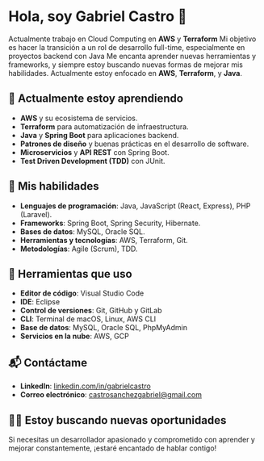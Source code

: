 # Hola, soy Gabriel Castro 👋

Actualmente trabajo en Cloud Computing en **AWS** y **Terraform**
Mi objetivo es hacer la transición a un rol de desarrollo full-time, especialmente en proyectos backend con Java
Me encanta aprender nuevas herramientas y frameworks, y siempre estoy buscando nuevas formas de mejorar mis habilidades. Actualmente estoy enfocado en **AWS**, **Terraform**, y **Java**.

## 🌱 Actualmente estoy aprendiendo
- **AWS** y su ecosistema de servicios.
- **Terraform** para automatización de infraestructura.
- **Java** y **Spring Boot** para aplicaciones backend.
- **Patrones de diseño** y buenas prácticas en el desarrollo de software.
- **Microservicios** y **API REST** con Spring Boot.
- **Test Driven Development (TDD)** con JUnit.

## 🚀 Mis habilidades
- **Lenguajes de programación**: Java, JavaScript (React, Express), PHP (Laravel).
- **Frameworks**: Spring Boot, Spring Security, Hibernate.
- **Bases de datos**: MySQL, Oracle SQL.
- **Herramientas y tecnologías**: AWS, Terraform, Git.
- **Metodologías**: Agile (Scrum), TDD.

## 🔧 Herramientas que uso
- **Editor de código**: Visual Studio Code
- **IDE**: Eclipse
- **Control de versiones**: Git, GitHub y GitLab
- **CLI**: Terminal de macOS, Linux, AWS CLI
- **Base de datos**: MySQL, Oracle SQL, PhpMyAdmin
- **Servicios en la nube**: AWS, GCP

## 📬 Contáctame
- **LinkedIn**: [linkedin.com/in/gabrielcastro](linkedin.com/in/gabriel-hernando-castro-sánchez-308b46227)
- **Correo electrónico**: castrosanchezgabriel@gmail.com

## 👨‍💻 Estoy buscando nuevas oportunidades
Si necesitas un desarrollador apasionado y comprometido con aprender y mejorar constantemente, ¡estaré encantado de hablar contigo!  
